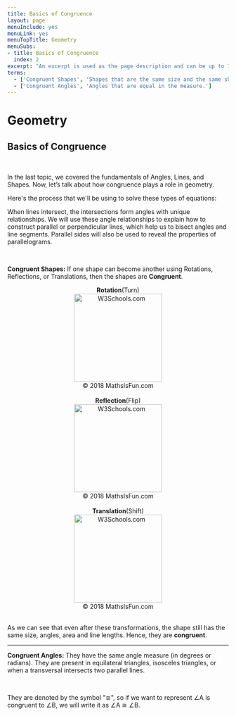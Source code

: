 ```yaml
---
title: Basics of Congruence
layout: page
menuInclude: yes
menuLink: yes
menuTopTitle: Geometry
menuSubs:
- title: Basics of Congruence
  index: 2
excerpt: "An excerpt is used as the page description and can be up to 160 characters long..."
terms:
  - ['Congruent Shapes', 'Shapes that are the same size and the same shape are congruent.']
  - ['Congruent Angles', 'Angles that are equal in the measure.']
---
```


<h1>Geometry</h1>

<h2>Basics of Congruence</h2><br>

<p>

In the last topic, we covered the fundamentals of Angles, Lines, and Shapes. Now, let’s talk about how congruence plays a role in geometry.

Here's the process that we'll be using to solve these types of equations:<br>

When lines intersect, the intersections form angles with unique relationships. We will use these angle relationships to explain how to construct parallel or perpendicular lines, which help us to bisect angles and line segments. Parallel sides will also be used to reveal the properties of parallelograms.

<br>

</p>

<p>

<b>Congruent Shapes:</b> If one shape can become another using Rotations, Reflections, or Translations, then the shapes are <b>Congruent</b>.

</p>

<p>

<center><b>Rotation</b>(Turn)</center>

<center><img src="https://www.mathsisfun.com/geometry/images/rotation-2d.svg" alt="W3Schools.com" style="float:middle;width:200px;height:200px"></center>

<center>&copy; 2018 MathsIsFun.com</center>

<br>

<center><b>Reflection</b>(Flip)</center>

<center><img src="https://www.mathsisfun.com/geometry/images/reflect-graph.svg" alt="W3Schools.com" style="float:middle;width:200px;height:200px"></center>

<center>&copy; 2018 MathsIsFun.com</center>

<br>

<center><b>Translation</b>(Shift)</center>

<center><img src="https://www.mathsisfun.com/geometry/images/translation.svg" alt="W3Schools.com" style="float:middle;width:200px;height:200px"></center>

<center>&copy; 2018 MathsIsFun.com</center>

<br>

<p>

As we can see that even after these transformations, the shape still has the same size, angles, area and line lengths. Hence, they are <b>congruent</b>.

<hr>

</p>

<p>

<b>Congruent Angles:</b> They have the same angle measure (in degrees or radians). They are present in equilateral triangles, isosceles triangles, or when a transversal intersects two parallel lines. <br>

<br>

They are denoted by the symbol "≅", so if we want to represent ∠A is congruent to ∠B, we will write it as ∠A ≅ ∠B.

</p>

</p>
